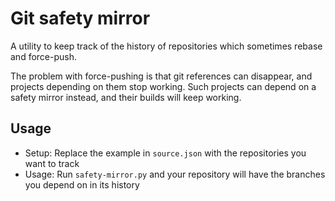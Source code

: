 # Git safety mirror

A utility to keep track of the history of repositories which sometimes rebase and force-push.

The problem with force-pushing is that git references can disappear, and projects depending on them stop working.
Such projects can depend on a safety mirror instead, and their builds will keep working.

## Usage

* Setup: Replace the example in `source.json` with the repositories you want to track
* Usage: Run `safety-mirror.py` and your repository will have the branches you depend on in its history
